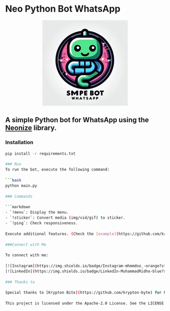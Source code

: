 # Neo Python Bot WhatsApp

<p align="center">
  <img src="./src/img.jpg" alt="Logo">
</p>

## A simple Python bot for WhatsApp using the [Neonize](https://github.com/krypton-byte/neonize) library.

### Installation

```bash
pip install -r requirements.txt

### Run
To run the bot, execute the following command:

```bash
python main.py

### Commands

```markdown
- `!menu`: Display the menu.
- `!sticker`: Convert media (img/vid/gif) to sticker.
- `!ping`: Check responsiveness.

Execute additional features. (Check the [example](https://github.com/krypton-byte/neonize/blob/master/examples/basic.py) for more)

###Connect with Me

To connect with me:

[![Instagram](https://img.shields.io/badge/Instagram-mhmmdoo_-orange?style=flat-square&logo=instagram)](https://www.instagram.com/mhmmdoo_/)
[![LinkedIn](https://img.shields.io/badge/LinkedIn-MuhammadRidho-blue?style=flat-square&logo=linkedin)](link_linkedin_anda)

### Thanks to

Special thanks to [Krypton Bite](https://github.com/krypton-byte) for helped me.

This project is licensed under the Apache-2.0 License. See the LICENSE file for more information.
